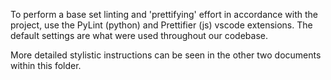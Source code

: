 To perform a base set linting and 'prettifying' effort in accordance with the project, use the PyLint (python) and Prettifier (js) vscode extensions. The default settings are what were used throughout our codebase.

More detailed stylistic instructions can be seen in the other two documents within this folder.
